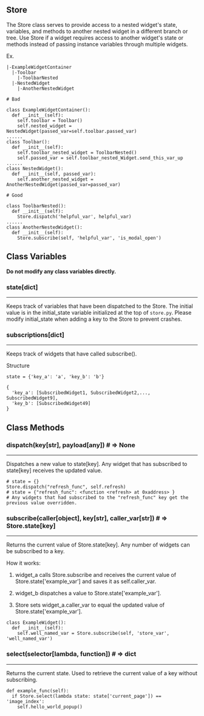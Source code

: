## Store

The Store class serves to provide access to a nested widget's state, variables, and methods to another nested widget in a different branch or tree. Use Store if a widget requires access to another widget's state or methods instead of passing instance variables through multiple widgets.

Ex.

```
|-ExampleWidgetContainer
  |-Toolbar
    |-ToolbarNested
  |-NestedWidget
    |-AnotherNestedWidget
```

```
# Bad

class ExampleWidgetContainer():
  def __init__(self):
    self.toolbar = Toolbar()
    self.nested_widget = NestedWidget(passed_var=self.toolbar.passed_var)
......
class Toolbar():
  def __init__(self):
    self.toolbar_nested_widget = ToolbarNested()
    self.passed_var = self.toolbar_nested_Widget.send_this_var_up
......
class NestedWidget():
  def __init__(self, passed_var):
    self.another_nested_widget = AnotherNestedWidget(passed_var=passed_var)

# Good

class ToolbarNested():
  def __init__(self):
    Store.dispatch('helpful_var', helpful_var)
......
class AnotherNestedWidget():
  def __init__(self):
    Store.subscribe(self, 'helpful_var', 'is_modal_open')
```

## Class Variables

**Do not modify any class variables directly.**

### state[dict]

---

Keeps track of variables that have been dispatched to the Store. The initial value is in the initial_state variable initialized at the top of `store.py`. Please modify initial_state when adding a key to the Store to prevent crashes.

### subscriptions[dict]

---

Keeps track of widgets that have called subscribe().

Structure

```
state = {'key_a': 'a', 'key_b': 'b'}

{
  'key_a': [SubscribedWidget1, SubscribedWidget2,..., SubscribedWidget9],
  'key_b': [SubscribedWidget49]
}

```

## Class Methods

### dispatch(key[str], payload[any]) # => None

---

Dispatches a new value to state[key]. Any widget that has subscribed to state[key] receives the updated value.

```
# state = {}
Store.dispatch("refresh_func", self.refresh)
# state = {"refresh_func": <function <refresh> at 0xaddress> }
# Any widgets that had subscribed to the "refresh_func" key get the previous value overridden.
```

### subscribe(caller[object], key[str], caller_var[str]) # => Store.state[key]

---

Returns the current value of Store.state[key]. Any number of widgets can be subscribed to a key.

How it works:

1. widget_a calls Store.subscribe and receives the current value of Store.state['example_var'] and saves it as self.caller_var.

2. widget_b dispatches a value to Store.state['example_var'].

3. Store sets widget_a.caller_var to equal the updated value of Store.state['example_var'].

```
class ExampleWidget():
  def __init__(self):
    self.well_named_var = Store.subscribe(self, 'store_var', 'well_named_var')
```

### select(selector[lambda, function]) # => dict

---

Returns the current state. Used to retrieve the current value of a key without subscribing.

```
def example_func(self):
  if Store.select(lambda state: state['current_page']) == 'image_index':
    self.hello_world_popup()
```
